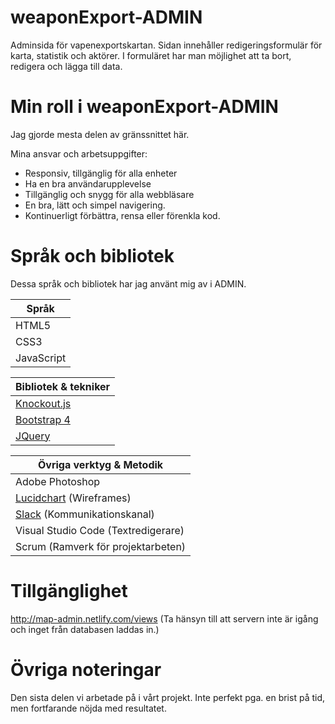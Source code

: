 # weaponExport-ADMIN

Adminsida för vapenexportskartan. Sidan innehåller redigeringsformulär för karta, statistik och aktörer. I formuläret har man möjlighet att ta bort, redigera och lägga till data.

# Min roll i weaponExport-ADMIN
 
 Jag gjorde mesta delen av gränssnittet här. 
 
 Mina ansvar och arbetsuppgifter:
 
 * Responsiv, tillgänglig för alla enheter
 * Ha en bra användarupplevelse
 * Tillgänglig och snygg för alla webbläsare
 * En bra, lätt och simpel navigering.
 * Kontinuerligt förbättra, rensa eller förenkla kod.
 
 # Språk och bibliotek
 
 Dessa språk och bibliotek har jag använt mig av i ADMIN.
 
Språk  |
------------- |
HTML5  |
CSS3  |
JavaScript  |

Bibliotek & tekniker|
------------- |
[Knockout.js](http://knockoutjs.com/)  |
[Bootstrap 4](https://getbootstrap.com/)  |
[JQuery](https://jquery.com/) |


Övriga verktyg & Metodik |
------------- |
Adobe Photoshop  |
[Lucidchart](https://www.lucidchart.com/) (Wireframes)  |
[Slack](https://www.slack.com/) (Kommunikationskanal) |
Visual Studio Code (Textredigerare) |
Scrum (Ramverk för projektarbeten) |

# Tillgänglighet
http://map-admin.netlify.com/views
(Ta hänsyn till att servern inte är igång och inget från databasen laddas in.)

# Övriga noteringar

Den sista delen vi arbetade på i vårt projekt. Inte perfekt pga. en brist på tid, men fortfarande nöjda med resultatet.
 
